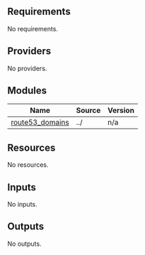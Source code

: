 ## Requirements

No requirements.

## Providers

No providers.

## Modules

| Name | Source | Version |
|------|--------|---------|
| <a name="module_route53_domains"></a> [route53\_domains](#module\_route53\_domains) | ../ | n/a |

## Resources

No resources.

## Inputs

No inputs.

## Outputs

No outputs.
